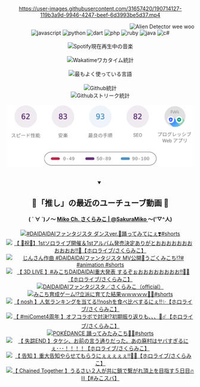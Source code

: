 <!-- START: HERO IMAGE GIF ////////// ////////// ////////// -->
<!-- <img src="@/../assets/img/gaming/ghost-of-tsushima.gif" width="100%"  alt="nellyXinwei's Hero Gif Image"/> -->
<!-- END: HERO IMAGE GIF ////////// ////////// ////////// -->

<div align="center" >  
  
<!-- START:ワンピース 第1015話「ルフィはRED ROCを使う」 -->
<https://user-images.githubusercontent.com/31657420/190714127-119b3a9d-9946-4247-beef-6d3993be5d37.mp4>
<!-- END:ワンピース 第1015話「ルフィはRED ROCを使う」 -->

<!-- START:VISITOR COUNTER -->
<div width="100%" align="right">
<img src="https://komarev.com/ghpvc/?username=nellyXinwei&label=🛸&color=grey&style=for-the-badge&labelcolor=ffffff" alt="Alien Detector wee woo"/>
</div>
<!-- END:VISITOR COUNTER -->

<!-- START: PROGRAMMING LANGUAGES -->
<!-- 色彩 Color Scheme:
#961E3A, #8A0D42, #5A0640, #4F265E, #2B355A, #3E759B, #CC4246,
#BB2649, #AD1052, #700750, #633075, #364270, #4E92C2, #FF5357
Sauce: https://www.webcreatorbox.com/inspiration/pantone-2023
-->

<img src="https://img.shields.io/badge/javascript%20-%23BB2649.svg?&style=for-the-badge&logo=javascript&logoColor=white&labelColor=961E3A" alt="javascript"/>
<img src="https://img.shields.io/badge/python%20-%23AD1052.svg?&style=for-the-badge&logo=python&logoColor=white&labelColor=8A0D42" alt="python" />
<img src="https://img.shields.io/badge/dart%20-%23700750.svg?&style=for-the-badge&logo=dart&logoColor=white&labelColor=5A0640" alt="dart"/>
<img src="https://img.shields.io/badge/php%20-%23633075.svg?&style=for-the-badge&logo=php&logoColor=white&labelColor=4F265E" alt="php"/>
<img src="https://img.shields.io/badge/ruby%20-%23364270.svg?&style=for-the-badge&logo=ruby&logoColor=white&labelColor=2B355A" alt="ruby"/>
<img src="https://img.shields.io/badge/java%20-%234E92C2.svg?&style=for-the-badge&logo=openjdk&logoColor=white&labelColor=3E759B" alt="java"/>
<img src="https://img.shields.io/badge/c%23-%23FF5357.svg?style=for-the-badge&logo=c-sharp&logoColor=white&labelColor=CC4246" alt="c#"/>  
<!-- END: PROGRAMMING LANGUAGES -->

<br>
<br>

<!-- START: MUSIC STATUS -->
  <!-- <a href="https://newojima-gsrs-20220114.vercel.app/api/now-playing?open">
    <img src="https://newojima-gsrs-20220114.vercel.app/api/now-playing" alt="Spotify現在再生中の音楽">
  </a> -->
  <img src="https://newojima-grss-20230114.vercel.app/api/spotify?border_color=transparent" alt="Spotify現在再生中の音楽" width="280px">
<!-- END: MUSIC STATUS -->

<br>
<br>

<!-- START: GITHUB STATUS -->
<!-- 色彩 Color Scheme:  #BB2649, #AD1052, #700750, #633075 -->
<img align="center" src="https://newojima-grs-20230109.vercel.app/api/wakatime?username=newojima&layout=compact&langs_count=10&locale=ja&hide_title=false&title_color=fff&hide_border=true&text_color=fff&bg_color=BB2649,BB2649,633075,633075&hide=other,css,html,bash,xml,git%20config,makefile,properties,yaml,markdown,text,json,jsx" alt="Wakatimeワカタイム統計" width="500px"/>

<br>
<br>

<!-- 色彩 Color Scheme:  #633075, #364270, #4E92C2 -->
  <img align="center" src="https://newojima-grs-20230109.vercel.app/api/top-langs?username=newojima&layout=compact&text_color=fff&icon_color=fff&hide_border=true&&locale=ja&hide_title=false&title_color=fff&include_all_commits=true&card_width=445&langs_count=11&hide=c%23,powershell,shaderlab,hlsl,makefile,jupyter%20notebook,python,html,css,shell,batchfile,less,liquid,hack,scss&bg_color=4F265E,633075,4E92C2" alt="最もよく使っている言語" width="500px"/>

<br>
<br>

<!-- 色彩 Color Scheme:  #4E92C2, #FF5357 -->
  <img align="center" src="https://newojima-grs-20230109.vercel.app/api?username=newojima&rank_icon=github&show_icons=true&&locale=ja&title_color=fff&text_color=fff&icon_color=fff&hide_border=true&hide_title=false&count_private=true&include_all_commits=true&card_width=495&disable_animations=true&bg_color=4E92C2,4E92C2,FF5357" alt="Github統計" width="500px"/>

<br>

<img align="center" src="https://streak-stats.demolab.com?user=newojima&theme=dark&hide_border=true&locale=ja&ring=BB2649&stroke=222222&background=151515&sideLabels=BB2649&currStreakLabel=ffffff&border=BB2649&fire=FF5357&currStreakNum=ffffff&sideNums=FF5357&dates=ffffff" alt="Githubストリーク統計" width="500px"/>

<br>
<br>

  <img align="center" width="500px" src="@/../assets/img/page-insights.svg" alt="Githubページの洞察"/>
  
</div>
<!-- END: GITHUB STATUS -->

<br>
<br>

<div align="center">
<details open>
  <summary>

  </summary>

  <h2 align="center">🌸「推し」の最近のユーチューブ動画 🌸</h2>
  <h4>
  ( ´ ∀ `)ノ～ 
  <a href="https://www.youtube.com/@SakuraMiko">Miko Ch. さくらみこ | @SakuraMiko
  </a>
   ～('▽^人)
  </h4>

  <!-- BEGIN YOUTUBE-CARDS -->
<a href="https://www.youtube.com/watch?v=dt0gXquxVcY"><img src="https://ytcards.demolab.com/?id=dt0gXquxVcY&title=%23DAIDAIDAI%E3%83%95%E3%82%A1%E3%83%B3%E3%82%BF%E3%82%B8%E3%82%B9%E3%82%BF+%E3%83%80%E3%83%B3%E3%82%B9ver.%F0%9F%8C%9F%E8%B8%8A%E3%81%A3%E3%81%A6%E3%81%BF%E3%81%A6%E3%81%AB%E3%81%87%E2%9D%A3%EF%B8%8F%23shorts&lang=ja&timestamp=1721725596&background_color=%230d1117&title_color=%23ffffff&stats_color=%23dedede&max_title_lines=1&width=187&border_radius=5&duration=28" alt="#DAIDAIDAIファンタジスタ ダンスver.🌟踊ってみてにぇ❣️#shorts" title="#DAIDAIDAIファンタジスタ ダンスver.🌟踊ってみてにぇ❣️#shorts"></a>
<a href="https://www.youtube.com/watch?v=d8fJCQKaVuU"><img src="https://ytcards.demolab.com/?id=d8fJCQKaVuU&title=%E3%80%90+%F0%9F%8C%B8%E7%A5%9D%F0%9F%8C%B8%E3%80%911st%E3%82%BD%E3%83%AD%E3%83%A9%E3%82%A4%E3%83%96%E9%96%8B%E5%82%AC%EF%BC%861st%E3%82%A2%E3%83%AB%E3%83%90%E3%83%A0%E7%99%BA%E5%A3%B2%E6%B1%BA%E5%AE%9A%E3%81%82%E3%82%8A%E3%81%8C%E3%81%A8%E3%81%8A%E3%81%8A%E3%81%8A%E3%81%8A%E3%81%8A%E3%81%8A%E3%81%8A%E3%81%8A%E3%81%8A%E3%81%8A%E3%81%8A%E2%80%BC%F0%9F%8E%89%E3%80%90%E3%83%9B%E3%83%AD%E3%83%A9%E3%82%A4%E3%83%96%2F%E3%81%95%E3%81%8F%E3%82%89%E3%81%BF%E3%81%93%E3%80%91&lang=ja&timestamp=1721662919&background_color=%230d1117&title_color=%23ffffff&stats_color=%23dedede&max_title_lines=1&width=187&border_radius=5&duration=12437" alt="【 🌸祝🌸】1stソロライブ開催＆1stアルバム発売決定ありがとおおおおおおおおおおお‼🎉【ホロライブ/さくらみこ】" title="【 🌸祝🌸】1stソロライブ開催＆1stアルバム発売決定ありがとおおおおおおおおおおお‼🎉【ホロライブ/さくらみこ】"></a>
<a href="https://www.youtube.com/watch?v=0l7PiNydrqA"><img src="https://ytcards.demolab.com/?id=0l7PiNydrqA&title=%E3%81%98%E3%82%93%E3%81%95%E3%82%93%E4%BD%9C%E6%9B%B2+%23DAIDAIDAI%E3%83%95%E3%82%A1%E3%83%B3%E3%82%BF%E3%82%B8%E3%82%B9%E3%82%BF+MV%E5%85%AC%E9%96%8B%F0%9F%8C%9F%E3%81%86%E3%81%94%E3%81%8F%E3%81%BF%E3%81%93%E3%81%A1%E2%81%89%EF%B8%8F%23+%23animation+%23shorts&lang=ja&timestamp=1721646215&background_color=%230d1117&title_color=%23ffffff&stats_color=%23dedede&max_title_lines=1&width=187&border_radius=5&duration=34" alt="じんさん作曲 #DAIDAIDAIファンタジスタ MV公開🌟うごくみこち⁉️# #animation #shorts" title="じんさん作曲 #DAIDAIDAIファンタジスタ MV公開🌟うごくみこち⁉️# #animation #shorts"></a>
<a href="https://www.youtube.com/watch?v=lJLs49hA84g"><img src="https://ytcards.demolab.com/?id=lJLs49hA84g&title=%E3%80%90+3D+LIVE+%E3%80%91%23%E3%81%BF%E3%81%93%E3%81%A1DAIDAIDAI%E9%87%8D%E5%A4%A7%E7%99%BA%E8%A1%A8+%E3%81%99%E3%82%8B%E3%81%9E%E3%81%89%E3%81%8A%E3%81%8A%E3%81%8A%E3%81%8A%E3%81%8A%E3%81%8A%E3%81%8A%E3%81%8A%E2%80%BC%F0%9F%8C%B8%F0%9F%8E%89%E3%80%90%E3%83%9B%E3%83%AD%E3%83%A9%E3%82%A4%E3%83%96%2F%E3%81%95%E3%81%8F%E3%82%89%E3%81%BF%E3%81%93%E3%80%91&lang=ja&timestamp=1721563538&background_color=%230d1117&title_color=%23ffffff&stats_color=%23dedede&max_title_lines=1&width=187&border_radius=5&duration=3847" alt="【 3D LIVE 】#みこちDAIDAIDAI重大発表 するぞぉおおおおおおおお‼🌸🎉【ホロライブ/さくらみこ】" title="【 3D LIVE 】#みこちDAIDAIDAI重大発表 するぞぉおおおおおおおお‼🌸🎉【ホロライブ/さくらみこ】"></a>
<a href="https://www.youtube.com/watch?v=7wEkDdBa4QQ"><img src="https://ytcards.demolab.com/?id=7wEkDdBa4QQ&title=DAIDAIDAI%E3%83%95%E3%82%A1%E3%83%B3%E3%82%BF%E3%82%B8%E3%82%B9%E3%82%BF%EF%BC%8F%E3%81%95%E3%81%8F%E3%82%89%E3%81%BF%E3%81%93%EF%BC%88official%EF%BC%89&lang=ja&timestamp=1721563506&background_color=%230d1117&title_color=%23ffffff&stats_color=%23dedede&max_title_lines=1&width=187&border_radius=5&duration=230" alt="DAIDAIDAIファンタジスタ／さくらみこ（official）" title="DAIDAIDAIファンタジスタ／さくらみこ（official）"></a>
<a href="https://www.youtube.com/watch?v=PiMmEU5apvI"><img src="https://ytcards.demolab.com/?id=PiMmEU5apvI&title=%E3%81%BF%E3%81%93%E3%81%A1%E8%82%B2%E6%88%90%E3%82%B2%E3%83%BC%E3%83%A0%E2%81%89%EF%B8%8F%E7%AB%8B%E6%B4%BE%E3%81%AB%E8%82%B2%E3%81%A6%E3%81%9F%E7%B5%90%E6%9E%9C%EF%BD%97%EF%BD%97%EF%BD%97%EF%BD%97%EF%BD%97%F0%9F%92%B8%F0%9F%8C%B8%23shorts&lang=ja&timestamp=1721444415&background_color=%230d1117&title_color=%23ffffff&stats_color=%23dedede&max_title_lines=1&width=187&border_radius=5&duration=51" alt="みこち育成ゲーム⁉️立派に育てた結果ｗｗｗｗｗ💸🌸#shorts" title="みこち育成ゲーム⁉️立派に育てた結果ｗｗｗｗｗ💸🌸#shorts"></a>
<a href="https://www.youtube.com/watch?v=w626geQaDF4"><img src="https://ytcards.demolab.com/?id=w626geQaDF4&title=%E3%80%90+nosh+%E3%80%91%E4%BA%BA%E6%B0%97%E3%83%A9%E3%83%B3%E3%82%AD%E3%83%B3%E3%82%B0%E3%82%92%E5%BD%93%E3%81%A6%E3%82%8B%E2%80%BCnosh%E3%82%92%E9%A3%9F%E3%81%B9%E6%AF%94%E3%81%B9%E3%81%99%E3%82%8B%E3%81%AB%E3%81%87%E2%80%BC%E2%9C%A8%E3%80%90%E3%83%9B%E3%83%AD%E3%83%A9%E3%82%A4%E3%83%96%2F%E3%81%95%E3%81%8F%E3%82%89%E3%81%BF%E3%81%93%E3%80%91&lang=ja&timestamp=1721429259&background_color=%230d1117&title_color=%23ffffff&stats_color=%23dedede&max_title_lines=1&width=187&border_radius=5&duration=4805" alt="【 nosh 】人気ランキングを当てる‼noshを食べ比べするにぇ‼✨【ホロライブ/さくらみこ】" title="【 nosh 】人気ランキングを当てる‼noshを食べ比べするにぇ‼✨【ホロライブ/さくらみこ】"></a>
<a href="https://www.youtube.com/watch?v=1tUL-AI4U-s"><img src="https://ytcards.demolab.com/?id=1tUL-AI4U-s&title=%E3%80%90+%23miComet4%E5%91%A8%E5%B9%B4+%E3%80%91%E3%82%AA%E3%83%95%E3%82%B3%E3%83%A9%E3%83%9C%E3%81%A7%E5%AF%BE%E6%B1%BA%E2%81%89%EF%B8%8F%E5%88%9D%E6%9C%9F%E6%8C%AF%E3%82%8A%E8%BF%94%E3%82%8A%E3%82%82%E3%80%81%E3%80%81%E3%80%81%F0%9F%8C%B8%E2%98%84%EF%B8%8F%E3%80%90%E3%83%9B%E3%83%AD%E3%83%A9%E3%82%A4%E3%83%96%2F%E3%81%95%E3%81%8F%E3%82%89%E3%81%BF%E3%81%93%E3%80%91&lang=ja&timestamp=1721397604&background_color=%230d1117&title_color=%23ffffff&stats_color=%23dedede&max_title_lines=1&width=187&border_radius=5&duration=6463" alt="【 #miComet4周年 】オフコラボで対決⁉️初期振り返りも、、、🌸☄️【ホロライブ/さくらみこ】" title="【 #miComet4周年 】オフコラボで対決⁉️初期振り返りも、、、🌸☄️【ホロライブ/さくらみこ】"></a>
<a href="https://www.youtube.com/watch?v=UeZSXhGxCLg"><img src="https://ytcards.demolab.com/?id=UeZSXhGxCLg&title=POK%C3%89DANCE+%E8%B8%8A%E3%81%A3%E3%81%A6%E3%81%BF%E3%81%9F%E3%81%BF%E3%81%93%E3%81%A1%F0%9F%8C%B8%F0%9F%95%BA%23shorts&lang=ja&timestamp=1721271616&background_color=%230d1117&title_color=%23ffffff&stats_color=%23dedede&max_title_lines=1&width=187&border_radius=5&duration=23" alt="POKÉDANCE 踊ってみたみこち🌸🕺#shorts" title="POKÉDANCE 踊ってみたみこち🌸🕺#shorts"></a>
<a href="https://www.youtube.com/watch?v=fQoE1RHK7ps"><img src="https://ytcards.demolab.com/?id=fQoE1RHK7ps&title=%E3%80%90+%E5%A4%B1%E8%B8%AAEND+%E3%80%91%E3%82%BF%E3%82%B1%E3%82%B7%E3%80%81%E3%81%8A%E5%89%8D%E3%81%AE%E8%A8%80%E3%81%86%E9%80%9A%E3%82%8A%E3%81%A0%E3%81%A3%E3%81%9F%E3%80%82%E3%81%82%E3%81%AE%E5%BB%83%E6%9D%91%E3%81%AF%E3%83%A4%E3%83%90%E3%81%99%E3%81%8E%E3%82%8B%E3%81%AB%E3%81%87%EF%BD%A5%EF%BD%A5%EF%BD%A5%EF%BC%81%EF%BC%81%EF%BC%81%EF%BC%81%E3%80%90%E3%83%9B%E3%83%AD%E3%83%A9%E3%82%A4%E3%83%96%2F%E3%81%95%E3%81%8F%E3%82%89%E3%81%BF%E3%81%93%E3%80%91&lang=ja&timestamp=1721217940&background_color=%230d1117&title_color=%23ffffff&stats_color=%23dedede&max_title_lines=1&width=187&border_radius=5&duration=3585" alt="【 失踪END 】タケシ、お前の言う通りだった。あの廃村はヤバすぎるにぇ･･･！！！！【ホロライブ/さくらみこ】" title="【 失踪END 】タケシ、お前の言う通りだった。あの廃村はヤバすぎるにぇ･･･！！！！【ホロライブ/さくらみこ】"></a>
<a href="https://www.youtube.com/watch?v=Ha8XBV2FEmM"><img src="https://ytcards.demolab.com/?id=Ha8XBV2FEmM&title=%E3%80%90+%E5%91%8A%E7%9F%A5+%E3%80%91%E9%87%8D%E5%A4%A7%E5%91%8A%E7%9F%A5%E3%82%84%E3%82%89%E3%81%9B%E3%81%A6%E3%82%82%E3%82%89%E3%81%86%E3%81%AB%E3%81%87%E3%81%87%E3%81%87%E3%81%87%E3%81%87%E2%80%BC%F0%9F%8E%89%F0%9F%8C%B8%E3%80%90%E3%83%9B%E3%83%AD%E3%83%A9%E3%82%A4%E3%83%96%2F%E3%81%95%E3%81%8F%E3%82%89%E3%81%BF%E3%81%93%E3%80%91&lang=ja&timestamp=1721141944&background_color=%230d1117&title_color=%23ffffff&stats_color=%23dedede&max_title_lines=1&width=187&border_radius=5&duration=6531" alt="【 告知 】重大告知やらせてもらうにぇぇぇぇぇ‼🎉🌸【ホロライブ/さくらみこ】" title="【 告知 】重大告知やらせてもらうにぇぇぇぇぇ‼🎉🌸【ホロライブ/さくらみこ】"></a>
<a href="https://www.youtube.com/watch?v=-rzJhrdA0pI"><img src="https://ytcards.demolab.com/?id=-rzJhrdA0pI&title=%E3%80%90+Chained+Together+%E3%80%91%E3%81%86%E3%82%8B%E3%81%95%E3%81%84%EF%BC%92%E4%BA%BA%E3%81%8C%E5%85%B1%E3%81%AB%E9%8E%96%E3%81%A7%E7%B9%8B%E3%81%8C%E3%82%8C%E9%A0%82%E4%B8%8A%E3%82%92%E7%9B%AE%E6%8C%87%E3%81%99%EF%BC%95%E6%97%A5%E7%9B%AE%F0%9F%94%A5%E2%9B%93%E3%80%90%23%E3%81%BF%E3%81%93%E3%82%B9%E3%83%90%E3%80%91&lang=ja&timestamp=1721053908&background_color=%230d1117&title_color=%23ffffff&stats_color=%23dedede&max_title_lines=1&width=187&border_radius=5&duration=8505" alt="【 Chained Together 】うるさい２人が共に鎖で繋がれ頂上を目指す５日目🔥⛓【#みこスバ】" title="【 Chained Together 】うるさい２人が共に鎖で繋がれ頂上を目指す５日目🔥⛓【#みこスバ】"></a>
<!-- END YOUTUBE-CARDS -->

</div>
  
</details>
